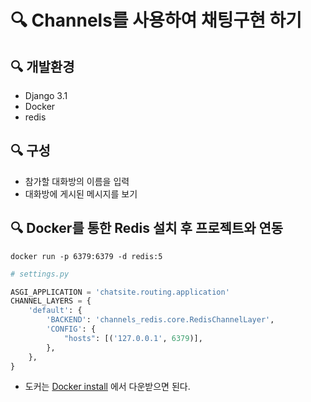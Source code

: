 # 🔍 Channels를 사용하여 채팅구현 하기

## 🔍 개발환경
* Django 3.1
* Docker
* redis

## 🔍 구성
* 참가할 대화방의 이름을 입력
* 대화방에 게시된 메시지를 보기

## 🔍 Docker를 통한 Redis 설치 후 프로젝트와 연동
```
docker run -p 6379:6379 -d redis:5
```

```python
# settings.py

ASGI_APPLICATION = 'chatsite.routing.application'
CHANNEL_LAYERS = {
    'default': {
        'BACKEND': 'channels_redis.core.RedisChannelLayer',
        'CONFIG': {
            "hosts": [('127.0.0.1', 6379)],
        },
    },
}
```

* 도커는 [Docker install](https://www.docker.com/get-started) 에서 다운받으면 된다.